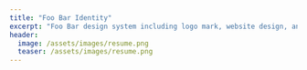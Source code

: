```yaml
---
title: "Foo Bar Identity"
excerpt: "Foo Bar design system including logo mark, website design, and branding applications."
header:
  image: /assets/images/resume.png
  teaser: /assets/images/resume.png
---
```

